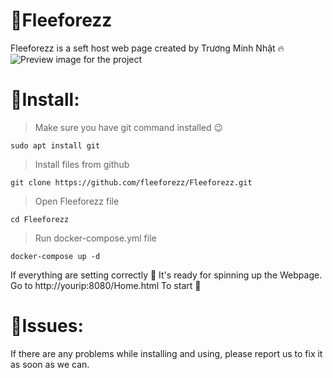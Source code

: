 # 🌿Fleeforezz
Fleeforezz is a seft host web page created by Trương Minh Nhật 🔥
![Preview image for the project](/../main/preview.png)
# 🔰Install:
> Make sure you have git command installed 😉
```
sudo apt install git 
```
> Install files from github 
```
git clone https://github.com/fleeforezz/Fleeforezz.git
```
> Open Fleeforezz file
```
cd Fleeforezz
```
> Run docker-compose.yml file
```
docker-compose up -d
```
If everything are setting correctly 💎 It's ready for spinning up the Webpage. Go to http://yourip:8080/Home.html To start 🌟

# 🐞Issues:
If there are any problems while installing and using, please report us to fix it as soon as we can.
